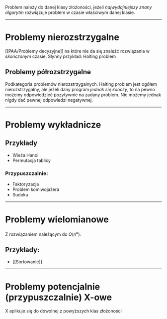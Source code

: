 Problem należy do danej klasy złożoności, jeżeli *najwydajniejszy znany algorytm* rozwiązuje problem w czasie właściwym danej klasie.

---
# Problemy nierozstrzygalne
[[PAA/Problemy decyzyjne]] na które nie da się znaleźć rozwiązania w *skończonym* czasie. Słynny przykład: Halting problem
## Problemy półrozstrzygalne
Podkategoria problemów nierozstrzygalnych. Halting problem jest ogółem nierozstrzygalny, ale jeżeli dany program *jednak się kończy*, to na pewno możemy odpowiedzieć pozytywnie na zadany problem. Nie możemy jednak nigdy dać pewnej odpowiedzi negatywnej.

---
# Problemy wykładnicze
## Przykłady
- Wieża Hanoi
- Permutacja tablicy
### Przypuszczalnie:
- Faktoryzacja
- Problem komiwojażera
- Sudoku

---
# Problemy wielomianowe
Z rozwiązaniem należącym do $O(n^a)$. 
## Przykłady:
- [[Sortowanie]]

---

# Problemy potencjalnie (przypuszczalnie) X-owe
X aplikuje się do dowolnej z powyższych klas złożoności